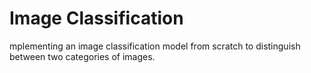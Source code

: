 # Image Classification
 mplementing an image classification model from scratch to distinguish between two categories of images.
